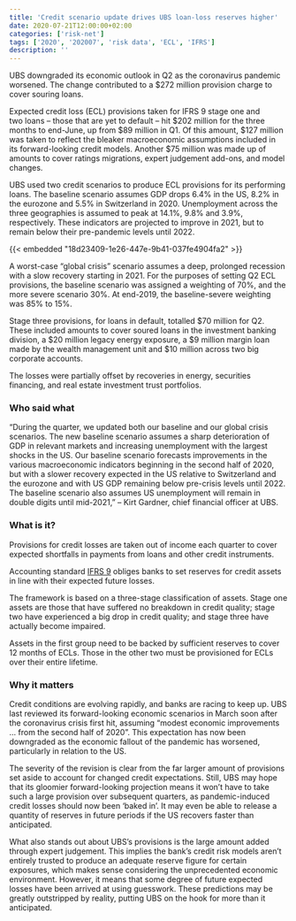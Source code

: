 ```yaml
---
title: 'Credit scenario update drives UBS loan-loss reserves higher'
date: 2020-07-21T12:00:00+02:00
categories: ['risk-net']
tags: ['2020', '202007', 'risk data', 'ECL', 'IFRS']
description: ''
---
```


UBS downgraded its economic outlook in Q2 as the coronavirus pandemic worsened. The change contributed to a $272 million provision charge to cover souring loans.

Expected credit loss (ECL) provisions taken for IFRS 9 stage one and two loans – those that are yet to default – hit $202 million for the three months to end-June, up from $89 million in Q1. Of this amount, $127 million was taken to reflect the bleaker macroeconomic assumptions included in its forward-looking credit models. Another $75 million was made up of amounts to cover ratings migrations, expert judgement add-ons, and model changes.

UBS used two credit scenarios to produce ECL provisions for its performing loans. The baseline scenario assumes GDP drops 6.4% in the US, 8.2% in the eurozone and 5.5% in Switzerland in 2020. Unemployment across the three geographies is assumed to peak at 14.1%, 9.8% and 3.9%, respectively. These indicators are projected to improve in 2021, but to remain below their pre-pandemic levels until 2022.

{{< embedded "18d23409-1e26-447e-9b41-037fe4904fa2" >}}

A worst-case “global crisis” scenario assumes a deep, prolonged recession with a slow recovery starting in 2021. For the purposes of setting Q2 ECL provisions, the baseline scenario was assigned a weighting of 70%, and the more severe scenario 30%. At end-2019, the baseline-severe weighting was 85% to 15%.

Stage three provisions, for loans in default, totalled $70 million for Q2. These included amounts to cover soured loans in the investment banking division, a $20 million legacy energy exposure, a $9 million margin loan made by the wealth management unit and $10 million across two big corporate accounts.

The losses were partially offset by recoveries in energy, securities financing, and real estate investment trust portfolios.

### Who said what

“During the quarter, we updated both our baseline and our global crisis scenarios. The new baseline scenario assumes a sharp deterioration of GDP in relevant markets and increasing unemployment with the largest shocks in the US. Our baseline scenario forecasts improvements in the various macroeconomic indicators beginning in the second half of 2020, but with a slower recovery expected in the US relative to Switzerland and the eurozone and with US GDP remaining below pre-crisis levels until 2022. The baseline scenario also assumes US unemployment will remain in double digits until mid-2021,” – Kirt Gardner, chief financial officer at UBS.

### What is it?
Provisions for credit losses are taken out of income each quarter to cover expected shortfalls in payments from loans and other credit instruments.

Accounting standard [IFRS 9](https://www.risk.net/topics/international-financial-reporting-standard-9-ifrs-9) obliges banks to set reserves for credit assets in line with their expected future losses.

The framework is based on a three-stage classification of assets. Stage one assets are those that have suffered no breakdown in credit quality; stage two have experienced a big drop in credit quality; and stage three have actually become impaired.

Assets in the first group need to be backed by sufficient reserves to cover 12 months of ECLs. Those in the other two must be provisioned for ECLs over their entire lifetime.

### Why it matters
Credit conditions are evolving rapidly, and banks are racing to keep up. UBS last reviewed its forward-looking economic scenarios in March soon after the coronavirus crisis first hit, assuming “modest economic improvements ... from the second half of 2020”. This expectation has now been downgraded as the economic fallout of the pandemic has worsened, particularly in relation to the US.

The severity of the revision is clear from the far larger amount of provisions set aside to account for changed credit expectations. Still, UBS may hope that its gloomier forward-looking projection means it won’t have to take such a large provision over subsequent quarters, as pandemic-induced credit losses should now been ‘baked in’. It may even be able to release a quantity of reserves in future periods if the US recovers faster than anticipated.

What also stands out about UBS’s provisions is the large amount added through expert judgement. This implies the bank’s credit risk models aren’t entirely trusted to produce an adequate reserve figure for certain exposures, which makes sense considering the unprecedented economic environment. However, it means that some degree of future expected losses have been arrived at using guesswork. These predictions may be greatly outstripped by reality, putting UBS on the hook for more than it anticipated.
